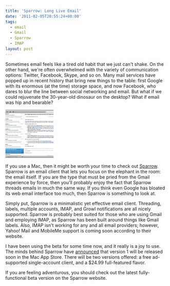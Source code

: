 ```yaml
---
title: 'Sparrow: Long Live Email'
date: '2011-02-05T20:55:24+00:00'
tags:
  - email
  - Gmail
  - Sparrow
  - IMAP
layout: post
---
```


Sometimes email feels like a tired old habit that we just can't shake. On the other hand, we're often overwhelmed with the variety of communication options: Twitter, Facebook, Skype, and so on. Many mail services have popped up in recent history that bring new things to the table: first Google with its enormous (at the time) storage space, and now Facebook, who dares to blur the line between social networking and email. But what if we could rejuvenate the 30-year-old dinosaur on the desktop? What if email was hip and bearable?

<p><img src="/assets/img/2011-02-05-sparrow-long-live-email/sparrow_ui-150x150.png" class="thumbphoto right" alt="Sparrow's main user interface"/></p>

If you use a Mac, then it might be worth your time to check out [Sparrow](http://www.sparrowmailapp.com/). Sparrow is an email client that lets you focus on the elephant in the room: the email itself. If you are the type that must be pried from the Gmail experience by force, then you'll probably enjoy the fact that Sparrow threads emails in much the same way. If you think even Google has bloated its web email interface too much, then Sparrow is something to look at.

<!-- e -->
<span id="more"></span>

Simply put, Sparrow is a minimalistic yet effective email client. Threading, labels, multiple accounts, IMAP, and Growl notifications are all nicely supported. Sparrow is probably best suited for those who are using Gmail and employing IMAP, as Sparrow has been built around things like Gmail labels. Also, IMAP isn't working for any and all email providers; however, Yahoo! Mail and MobileMe support is coming soon according to their website.

I have been using the beta for some time now, and it really is a joy to use. The minds behind Sparrow have [announced](http://blog.sparrowmailapp.com/) that version 1 will be released soon in the Mac App Store. There will be two versions offered: a free ad-supported single-account client, and a $24.99 full-featured flavor.

If you are feeling adventurous, you should check out the latest fully-functional beta version on the Sparrow website.

